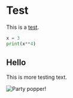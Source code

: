 # Test

This is a [test](https://github.com).

```python
x = 3
print(x**4)
```

## Hello

This is more testing text.

![Party popper!](/the-greatest-wiki/images/party-popper.png)
